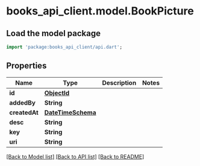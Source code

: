 # books_api_client.model.BookPicture

## Load the model package
```dart
import 'package:books_api_client/api.dart';
```

## Properties
Name | Type | Description | Notes
------------ | ------------- | ------------- | -------------
**id** | [**ObjectId**](ObjectId.md) |  | 
**addedBy** | **String** |  | 
**createdAt** | [**DateTimeSchema**](DateTimeSchema.md) |  | 
**desc** | **String** |  | 
**key** | **String** |  | 
**uri** | **String** |  | 

[[Back to Model list]](../README.md#documentation-for-models) [[Back to API list]](../README.md#documentation-for-api-endpoints) [[Back to README]](../README.md)


